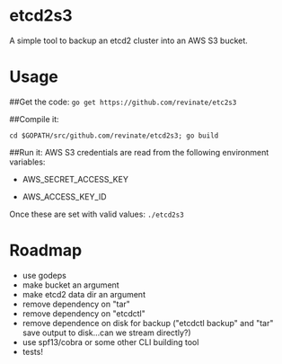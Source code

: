 # etcd2s3

A simple tool to backup an etcd2 cluster into an AWS S3 bucket.

# Usage

##Get the code:
```go get https://github.com/revinate/etc2s3```

##Compile it:
```
cd $GOPATH/src/github.com/revinate/etcd2s3; go build
```

##Run it:
AWS S3 credentials are read from the following environment variables:

* AWS\_SECRET\_ACCESS\_KEY

* AWS\_ACCESS\_KEY\_ID

Once these are set with valid values:
```./etcd2s3```


# Roadmap
* use godeps
* make bucket an argument
* make etcd2 data dir an argument
* remove dependency on "tar"
* remove dependency on "etcdctl"
* remove dependence on disk for backup ("etcdctl backup" and "tar" save output to disk...can we stream directly?)
* use spf13/cobra or some other CLI building tool
* tests!
